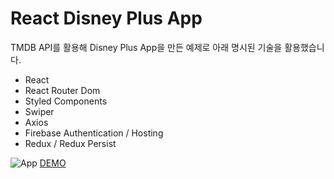 # React Disney Plus App

TMDB API를 활용해 Disney Plus App을 만든 예제로 아래 명시된 기술을 활용했습니다.

- React
- React Router Dom
- Styled Components
- Swiper
- Axios
- Firebase Authentication / Hosting
- Redux / Redux Persist

![App](https://raw.githubusercontent.com/eegyuhong/react-disney-plus/main/_assets/screenshot.png)
[DEMO](https://react-disney-plus-113f9.web.app/)